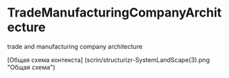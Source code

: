 # TradeManufacturingCompanyArchitecture
trade and manufacturing company architecture

[Общая схема контекста] (scrin/structurizr-SystemLandScape(3).png "Общая схема")
